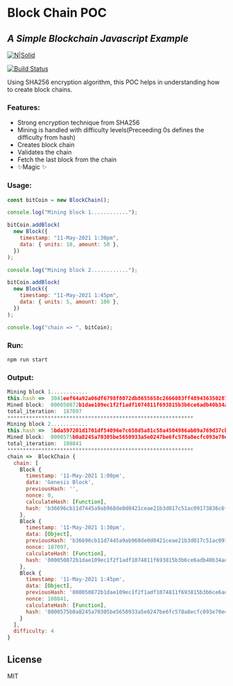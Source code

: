 # Block Chain POC

## _A Simple Blockchain Javascript Example_

[![N|Solid](https://cldup.com/dTxpPi9lDf.thumb.png)](https://nodesource.com/products/nsolid)

[![Build Status](https://travis-ci.org/joemccann/dillinger.svg?branch=master)](https://travis-ci.org/joemccann/dillinger)

Using SHA256 encryption algorithm, this POC helps in understanding how to create block chains.

### Features:

- Strong encryption technique from SHA256
- Mining is handled with difficulty levels(Preceeding 0s defines the difficulty from hash)
- Creates block chain
- Validates the chain
- Fetch the last block from the chain
- ✨Magic ✨

### Usage:

```js
const bitCoin = new BlockChain();

console.log("Mining block 1............");

bitCoin.addBlock(
  new Block({
    timestamp: "11-May-2021 1:30pm",
    data: { units: 10, amount: 50 },
  })
);

console.log("Mining block 2............");

bitCoin.addBlock(
  new Block({
    timestamp: "11-May-2021 1:45pm",
    data: { units: 5, amount: 100 },
  })
);

console.log("chain => ", bitCoin);
```

### Run:

```sh
npm run start
```

### Output:

```js
Mining block 1............
this.hash =>  3041eef64a92a06df6798f8072db8655658c2666083ff489436350287a5be45f
Mined block:  000050872b1dae109ec1f2f1adf1074811f693815b3b6ce6adb40b34ad0af75a
total_iteration:  187097
************************************************************
Mining block 2............
this.hash =>  5bda597201d1701df54096e7c658d5a81c58a4504986ab09a769d37cb2004b91
Mined block:  0000575b0a8245a70305be5650933a5e0247be6fc578a8ecfc093e70e4968868
total_iteration:  108841
************************************************************
chain =>  BlockChain {
  chain: [
    Block {
      timestamp: '11-May-2021 1:00pm',
      data: 'Genesis Block',
      previousHash: '',
      nonce: 0,
      calculateHash: [Function],
      hash: 'b36696cb11d7445a9ab968de0d0421ceae21b3d017c51ac09173836c6fdbaf4c'
    },
    Block {
      timestamp: '11-May-2021 1:30pm',
      data: [Object],
      previousHash: 'b36696cb11d7445a9ab968de0d0421ceae21b3d017c51ac09173836c6fdbaf4c',
      nonce: 187097,
      calculateHash: [Function],
      hash: '000050872b1dae109ec1f2f1adf1074811f693815b3b6ce6adb40b34ad0af75a'
    },
    Block {
      timestamp: '11-May-2021 1:45pm',
      data: [Object],
      previousHash: '000050872b1dae109ec1f2f1adf1074811f693815b3b6ce6adb40b34ad0af75a',
      nonce: 108841,
      calculateHash: [Function],
      hash: '0000575b0a8245a70305be5650933a5e0247be6fc578a8ecfc093e70e4968868'
    }
  ],
  difficulty: 4
}
```

## License

MIT
